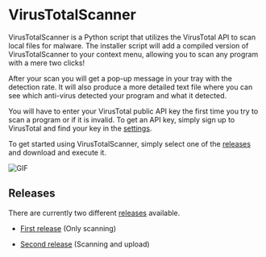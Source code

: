 # VirusTotalScanner

VirusTotalScanner is a Python script that utilizes the VirusTotal API to scan local files for malware. The installer script will add a compiled version of VirusTotalScanner to your context menu, allowing you to scan any program with a mere two clicks!

After your scan you will get a pop-up message in your tray with the detection rate. It will also produce a more detailed text file where you can see which anti-virus detected your program and what it detected.

You will have to enter your VirusTotal public API key the first time you try to scan a program or if it is invalid. To get an API key, simply sign up to VirusTotal and find your key in the [settings](https://www.virustotal.com/#/settings/apikey).

To get started using VirusTotalScanner, simply select one of the [releases](https://github.com/henriksb/VirusTotalScanner#releases) and download and execute it.

![GIF](https://raw.githubusercontent.com/henriksb/VirusTotalScanner/master/gif.gif)

## Releases

There are currently two different [releases](https://github.com/henriksb/VirusTotalScanner/releases) available.


- [First release](https://github.com/henriksb/VirusTotalScanner/releases/download/6/VirusTotalScanner_Installer.exe) (Only scanning)

- [Second release](https://github.com/henriksb/VirusTotalScanner/releases/download/14/VirusTotal_Installer.exe) (Scanning and upload)

